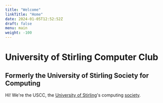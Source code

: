 ```yaml
---
title: "Welcome"
linkTitle: "Home"
date: 2024-01-05T12:52:52Z
draft: false
menu: main
weight: -100
---
```


# University of Stirling Computer Club

## Formerly the University of Stirling Society for Computing

Hi! We're the USCC, the [University of Stirling][uos]'s computing [society][clubs-and-socs].

[uos]: <https://stir.ac.uk>
[clubs-and-socs]: <https://www.stir.ac.uk/student-life/students-union/clubs-societies/>
